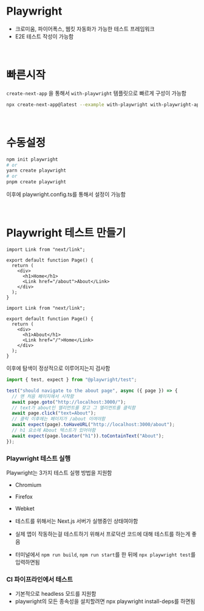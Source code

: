 # Playwright

- 크로미움, 파이어폭스, 웹킷 자동화가 가능한 테스트 프레임워크
- E2E 테스트 작성이 가능함

<br/>

# 빠른시작

`create-next-app` 을 통해서 `with-playwright` 템플릿으로 빠르게 구성이 가능함

```bash
npx create-next-app@latest --example with-playwright with-playwright-app
```

<br/>

# 수동설정

```bash
npm init playwright
# or
yarn create playwright
# or
pnpm create playwright
```

이후에 playwright.config.ts를 통해서 설정이 가능함

<br/>

# Playwright 테스트 만들기

```tsx
import Link from "next/link";

export default function Page() {
  return (
    <div>
      <h1>Home</h1>
      <Link href="/about">About</Link>
    </div>
  );
}
```

```tsx
import Link from "next/link";

export default function Page() {
  return (
    <div>
      <h1>About</h1>
      <Link href="/">Home</Link>
    </div>
  );
}
```

이후에 탐색이 정상적으로 이루어지는지 검사함

```ts
import { test, expect } from "@playwright/test";

test("should navigate to the about page", async ({ page }) => {
  // 맨 처음 페이지에서 시작함
  await page.goto("http://localhost:3000/");
  // text가 about인 엘리먼트를 찾고 그 엘리먼트를 클릭함
  await page.click("text=About");
  // 클릭 이후에는 페이지가 /about 이여야함
  await expect(page).toHaveURL("http://localhost:3000/about");
  // h1 요소에 About 텍스트가 있어야함
  await expect(page.locator("h1")).toContainText("About");
});
```

### Playwright 테스트 실행

Playwright는 3가지 테스트 실행 방법을 지원함

- Chromium
- Firefox
- Webket

- 테스트를 위해서는 Next.js 서버가 실행중인 상태여야함
- 실제 앱이 작동하는걸 테스트하기 위해서 프로덕션 코드에 대해 테스트를 하는게 좋음
- 터미널에서 `npm run build`, `npm run start`를 한 뒤에 `npx playwright test`를 입력하면됨

### CI 파이프라인에서 테스트

- 기본적으로 headless 모드를 지원함
- playwright의 모든 종속성을 설치할려면 npx playwright install-deps를 하면됨
